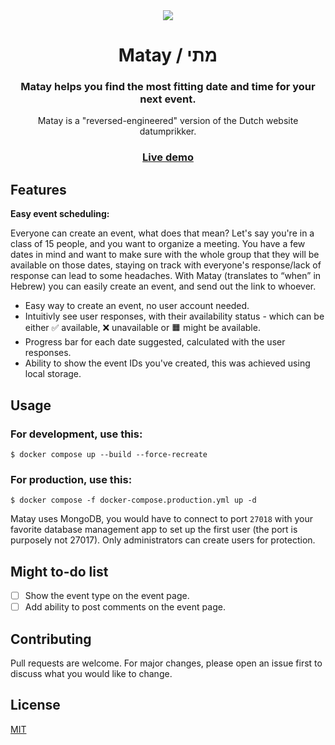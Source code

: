 <div align="center">
 <img src="https://i.imgur.com/R1oaS9R.png" />

# Matay / מתי

### Matay helps you find the most fitting date and time for your next event.

Matay is a "reversed-engineered" version of the Dutch website datumprikker.

### [Live demo](https://matay.ofekasido.xyz/)

</div>

## Features

**Easy event scheduling:**

Everyone can create an event, what does that mean? Let's say you're in a class of 15 people, and you want to organize a meeting. You have a few dates in mind and want to make sure with the whole group that they will be available on those dates, staying on track with everyone's response/lack of response can lead to some headaches.
With Matay (translates to “when” in Hebrew) you can easily create an event, and send out the link to whoever.

- Easy way to create an event, no user account needed.
- Intuitivly see user responses, with their availability status - which can be either ✅ available, ❌ unavailable or 🟧 might be available.
- Progress bar for each date suggested, calculated with the user responses.
- Ability to show the event IDs you've created, this was achieved using local storage.

## Usage

### For development, use this:

```docker
$ docker compose up --build --force-recreate
```

### For production, use this:

```docker
$ docker compose -f docker-compose.production.yml up -d
```

Matay uses MongoDB, you would have to connect to port `27018` with your favorite database management app to set up the first user (the port is purposely not 27017).
Only administrators can create users for protection.

## Might to-do list

- [ ] Show the event type on the event page.
- [ ] Add ability to post comments on the event page.

## Contributing

Pull requests are welcome. For major changes, please open an issue first to discuss what you would like to change.

## License

[MIT](https://choosealicense.com/licenses/mit/)

